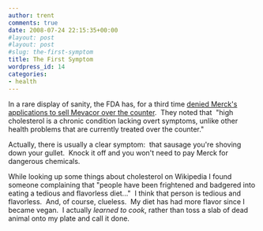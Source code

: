 ```yaml
---
author: trent
comments: true
date: 2008-07-24 22:15:35+00:00
#layout: post
#layout: post
#slug: the-first-symptom
title: The First Symptom
wordpress_id: 14
categories:
- health
---
```


In a rare display of sanity, the FDA has, for a third time [denied Merck's applications to sell Mevacor over the counter](http://www.naturalnews.com/023695.html).  They noted that  "high cholesterol is a chronic condition lacking overt symptoms, unlike other health problems that are currently treated over the counter."

Actually, there is usually a clear symptom:  that sausage you're shoving down your gullet.  Knock it off and you won't need to pay Merck for dangerous chemicals.

While looking up some things about cholesterol on Wikipedia I found someone complaining that "people have been frightened and badgered into eating a tedious and flavorless diet..."  I think that person is tedious and flavorless.  And, of course, clueless.  My diet has had more flavor since I became vegan.  I actually _learned to cook_, rather than toss a slab of dead animal onto my plate and call it done.

